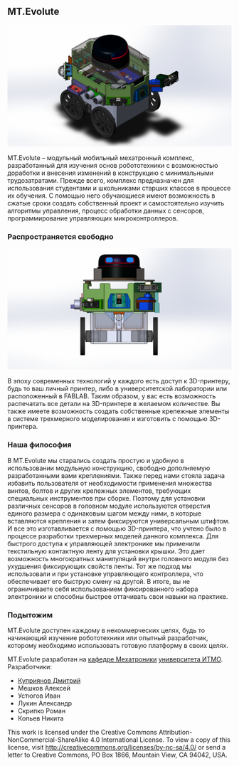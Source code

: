 ## MT.Evolute
![MT.Evolute версии 3.1 на колесном модуле](/img/WM_311.PNG)

MT.Evolute – модульный мобильный мехатронный комплекс, разработанный для изучения основ робототехники с возможностью доработки и внесения изменений в конструкцию с минимальными трудозатратами. Прежде всего, комплекс предназначен для использования студентами и школьниками старших классов в процессе их обучения. С помощью него обучающиеся имеют возможность в сжатые сроки создать собственный проект и самостоятельно изучить алгоритмы управления, процесс обработки данных с сенсоров, программирование управляющих микроконтроллеров.

### Распространяется свободно
![MT.Evolute версии 3.1 на колесном модуле](/img/WM_312.PNG)

В эпоху современных технологий у каждого есть доступ к 3D-принтеру, будь то ваш личный принтер, либо в университетской лаборатории или расположенный в FABLAB. Таким образом, у вас есть возможность распечатать все детали на 3D-принтере в желаемом количестве. Вы также имеете возможность создать собственные крепежные элементы в системе трехмерного моделирования и изготовить с помощью 3D-принтера.

### Наша философия

В MT.Evolute мы старались создать простую и удобную в использовании модульную конструкцию, свободно дополняемую разработанными вами креплениями. Также перед нами стояла задача избавить пользователя от необходимости применения множества винтов, болтов и других крепежных элементов, требующих специальных инструментов при сборке. Поэтому для установки различных сенсоров в головном модуле используются отверстия единого размера с одинаковым шагом между ними, в которые вставляются крепления и затем фиксируются универсальным штифтом. И все это изготавливается с помощью 3D-принтера, что учтено было в процессе разработки трехмерных моделей данного комплекса. Для быстрого доступа к управляющей электронике мы применили текстильную контактную ленту для установки крышки. Это дает возможность многократных манипуляций внутри головного модуля без ухудшения фиксирующих свойств ленты. Тот же подход мы использовали и при установке управляющего контроллера, что обеспечивает его быструю смену на другой. В итоге, вы не ограничиваете себя использованием фиксированного набора электроники и способны быстрее оттачивать свои навыки на практике.

### Подытожим

MT.Evolute доступен каждому в некоммерческих целях, будь то начинающий изучение робототехники или опытный разработчик, которому необходимо использовать готовую платформу в своих целях. 

MT.Evolute разработан на [кафедре Мехатроники](http://mt.ifmo.ru) [университета ИТМО](http://ifmo.ru). Разработчики:
- [Куприянов Дмитрий](http://kuprianov.su)
- Мешков Алексей
- Устюгов Иван
- Лукин Александр
- Скрипко Роман
- Копьев Никита

This work is licensed under the Creative Commons Attribution-NonCommercial-ShareAlike 4.0 International License. To view a copy of this license, visit http://creativecommons.org/licenses/by-nc-sa/4.0/ or send a letter to Creative Commons, PO Box 1866, Mountain View, CA 94042, USA.
